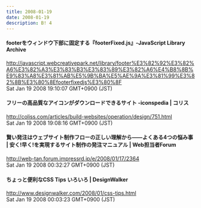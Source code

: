 ```yaml
---
title: 2008-01-19
date: 2008-01-19
description: B! 4
---
```


####   footerをウィンドウ下部に固定する『footerFixed.js』-JavaScript Library Archive
http://javascript.webcreativepark.net/library/footer%E3%82%92%E3%82%A6%E3%82%A3%E3%83%B3%E3%83%89%E3%82%A6%E4%B8%8B%E9%83%A8%E3%81%AB%E5%9B%BA%E5%AE%9A%E3%81%99%E3%82%8B%E3%80%8Efooterfixedjs%E3%80%8F<br>
Sat Jan 19 2008 19:10:07 GMT+0900 (JST)<br>


####   フリーの高品質なアイコンがダウンロードできるサイト -iconspedia | コリス
http://coliss.com/articles/build-websites/operation/design/751.html<br>
Sat Jan 19 2008 19:08:16 GMT+0900 (JST)<br>


#### 賢い発注はウェブサイト制作フローの正しい理解から――よくある4つの悩み事 | 安く!早く!を実現するサイト制作の発注マニュアル | Web担当者Forum
http://web-tan.forum.impressrd.jp/e/2008/01/17/2364<br>
Sat Jan 19 2008 00:32:27 GMT+0900 (JST)<br>


#### ちょっと便利なCSS Tips いろいろ | DesignWalker
http://www.designwalker.com/2008/01/css-tips.html<br>
Sat Jan 19 2008 00:03:23 GMT+0900 (JST)<br>


